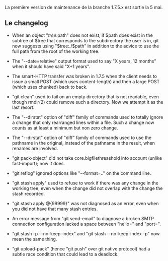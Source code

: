 <!-- 
.. link: 
.. description: 
.. tags: git, release
.. date: 2011/6/13 1:57:00
.. title: Git 1.7.5.1 publiée
.. slug: git-1.7.5.1-publiee
-->

La première version de maintenance de la branche 1.7.5.x est sortie la 5 mai.

Le changelog
------------

 * When an object "$tree:$path" does not exist, if $path does exist in the
  subtree of $tree that corresponds to the subdirectory the user is in,
  git now suggests using "$tree:./$path" in addition to the advice to use
  the full path from the root of the working tree.

 * The "--date=relative" output format used to say "X years, 12 months"
  when it should have said "X+1 years".

 * The smart-HTTP transfer was broken in 1.7.5 when the client needs
  to issue a small POST (which uses content-length) and then a large
  POST (which uses chunked) back to back.

 * "git clean" used to fail on an empty directory that is not readable,
  even though rmdir(2) could remove such a directory.  Now we attempt it
  as the last resort.

 * The "--dirstat" option of "diff" family of commands used to totally
  ignore a change that only rearranged lines within a file.  Such a
  change now counts as at least a minimum but non zero change.

 * The "--dirstat" option of "diff" family of commands used to use the
  pathname in the original, instead of the pathname in the result,
  when renames are involved.

 * "git pack-object" did not take core.bigfilethreashold into account
  (unlike fast-import); now it does.

 * "git reflog" ignored options like "--format=.." on the command line.

 * "git stash apply" used to refuse to work if there was any change in
  the working tree, even when the change did not overlap with the change
  the stash recorded.

 * "git stash apply @{99999}" was not diagnosed as an error, even when you
  did not have that many stash entries.

 * An error message from "git send-email" to diagnose a broken SMTP
  connection configuration lacked a space between "hello=<smtp-domain>"
  and "port=<smtp-server-port>".

 * "git stash -p --no-keep-index" and "git stash --no-keep-index -p" now
  mean the same thing.

 * "git upload-pack" (hence "git push" over git native protocol) had a
  subtle race condition that could lead to a deadlock.
